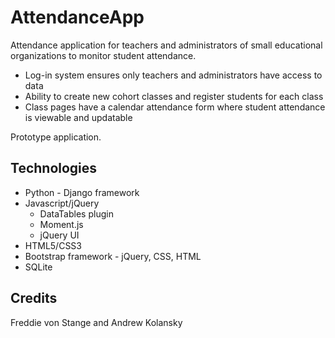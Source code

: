 # AttendanceApp

Attendance application for teachers and administrators of small educational organizations to monitor student attendance.  
* Log-in system ensures only teachers and administrators have access to data
* Ability to create new cohort classes and register students for each class
* Class pages have a calendar attendance form where student attendance is viewable and updatable

Prototype application.

## Technologies
* Python - Django framework
* Javascript/jQuery 
  * DataTables plugin
  * Moment.js
  * jQuery UI
* HTML5/CSS3
* Bootstrap framework - jQuery, CSS, HTML
* SQLite

## Credits
Freddie von Stange and Andrew Kolansky
